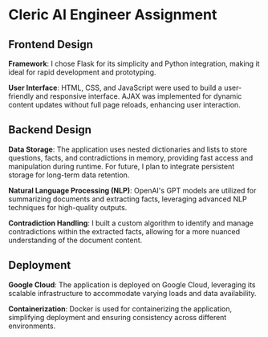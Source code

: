# Cleric AI Engineer Assignment

## Frontend Design

**Framework**: I chose Flask for its simplicity and Python integration, making it ideal for rapid development and prototyping.

**User Interface**: HTML, CSS, and JavaScript were used to build a user-friendly and responsive interface. AJAX was implemented for dynamic content updates without full page reloads, enhancing user interaction.

## Backend Design

**Data Storage**: The application uses nested dictionaries and lists to store questions, facts, and contradictions in memory, providing fast access and manipulation during runtime. For future, I plan to integrate persistent storage for long-term data retention.

**Natural Language Processing (NLP)**: OpenAI's GPT models are utilized for summarizing documents and extracting facts, leveraging advanced NLP techniques for high-quality outputs.

**Contradiction Handling**: I built a custom algorithm to identify and manage contradictions within the extracted facts, allowing for a more nuanced understanding of the document content.

## Deployment

**Google Cloud**: The application is deployed on Google Cloud, leveraging its scalable infrastructure to accommodate varying loads and data availability.

**Containerization**: Docker is used for containerizing the application, simplifying deployment and ensuring consistency across different environments.

